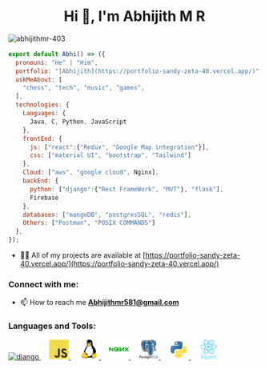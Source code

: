 <h1 align="center">Hi 👋, I'm Abhijith M R</h1>

<p align="left"> <img src="https://komarev.com/ghpvc/?username=abhijithmr-403&label=Profile%20views&color=347393&style=flat" alt="abhijithmr-403" /> </p>

```js
export default Abhi() => ({
  pronouns: "He" | "Him",
  portfolio: "[Abhijith](https://portfolio-sandy-zeta-40.vercel.app/)",
  askMeAbout: [
    "chess", "tech", "music", "games",
  ],
  technologies: {
    Languages: {
      Java, C, Python, JavaScript
    },
    frontEnd: {
      js: ["react":{"Redux", "Google Map integration"}],
      css: ["material UI", "bootstrap", "Tailwind"]
    },
    Cloud: ["aws", "google cloud", Nginx],
    backEnd: {
      python: ["django":{"Rest FrameWork", "MVT"}, "flask"],
      Firebase
    },
    databases: ["mongoDB", "postgresSQL", "redis"],
    Others: ["Postman", "POSIX COMMANDS"]
  },
});
```

- 👨‍💻 All of my projects are available at [https://portfolio-sandy-zeta-40.vercel.app/](https://portfolio-sandy-zeta-40.vercel.app/)

<h3 align="left">Connect with me:</h3>

- 📫 How to reach me **Abhijithmr581@gmail.com**

<p align="left">
</p>

<h3 align="left">Languages and Tools:</h3>
<p align="left"> <a href="https://www.djangoproject.com/" target="_blank" rel="noreferrer"> <img src="https://cdn.worldvectorlogo.com/logos/django.svg" alt="django" width="40" height="40"/> </a>
  <img width="12" />
  <a href="https://developer.mozilla.org/en-US/docs/Web/JavaScript" target="_blank" rel="noreferrer"> <img src="https://raw.githubusercontent.com/devicons/devicon/master/icons/javascript/javascript-original.svg" alt="javascript" width="40" height="40"/> </a>
  <img width="12" />
  <a href="https://www.linux.org/" target="_blank" rel="noreferrer"> <img src="https://raw.githubusercontent.com/devicons/devicon/master/icons/linux/linux-original.svg" alt="linux" width="40" height="40"/> </a> 
  <img width="12" />
  <a href="https://www.nginx.com" target="_blank" rel="noreferrer"> <img src="https://raw.githubusercontent.com/devicons/devicon/master/icons/nginx/nginx-original.svg" alt="nginx" width="40" height="40"/> </a>
  <img width="12" />
  <a href="https://www.postgresql.org" target="_blank" rel="noreferrer"> <img src="https://raw.githubusercontent.com/devicons/devicon/master/icons/postgresql/postgresql-original-wordmark.svg" alt="postgresql" width="40" height="40"/> </a>
  <img width="12" />
  <a href="https://www.python.org" target="_blank" rel="noreferrer"> <img src="https://raw.githubusercontent.com/devicons/devicon/master/icons/python/python-original.svg" alt="python" width="40" height="40"/> </a>
  <img width="12" />
  <a href="https://reactjs.org/" target="_blank" rel="noreferrer"> <img src="https://raw.githubusercontent.com/devicons/devicon/master/icons/react/react-original-wordmark.svg" alt="react" width="40" height="40"/> </a> </p>



